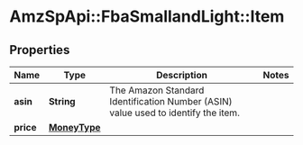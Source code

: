 # AmzSpApi::FbaSmallandLight::Item

## Properties
Name | Type | Description | Notes
------------ | ------------- | ------------- | -------------
**asin** | **String** | The Amazon Standard Identification Number (ASIN) value used to identify the item. | 
**price** | [**MoneyType**](MoneyType.md) |  | 

